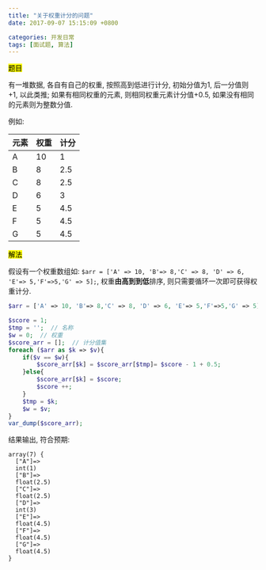 ```yaml
---
title: "关于权重计分的问题"
date: 2017-09-07 15:15:09 +0800

categories: 开发日常
tags: [面试题, 算法]
---
```


<mark>题目</mark>

有一堆数据, 各自有自己的权重, 按照高到低进行计分, 初始分值为1, 后一分值则+1, 以此类推; 如果有相同权重的元素, 则相同权重元素计分值+0.5, 如果没有相同的元素则为整数分值.

例如:

元素 | 权重 | 计分
-- | -- | --
A | 10 | 1
B | 8 | 2.5
C | 8 | 2.5
D | 6 | 3
E | 5 | 4.5
F | 5 | 4.5
G | 5 | 4.5

<mark>解法</mark>

假设有一个权重数组如: `$arr = ['A' => 10, 'B'=> 8,'C' => 8, 'D' => 6, 'E'=> 5,'F'=>5,'G' => 5];`, 权重**由高到到低**排序, 则只需要循环一次即可获得权重计分.

```php
$arr = ['A' => 10, 'B'=> 8,'C' => 8, 'D' => 6, 'E'=> 5,'F'=>5,'G' => 5];

$score = 1;
$tmp = '';  // 名称
$w = 0;  // 权重
$score_arr = [];  // 计分值集
foreach ($arr as $k => $v){
	if($v == $w){
		$score_arr[$k] = $score_arr[$tmp]= $score - 1 + 0.5;
	}else{
		$score_arr[$k] = $score;
		$score ++;
	}
	$tmp = $k;
	$w = $v;
}
var_dump($score_arr);
```

结果输出, 符合预期:

```
array(7) {
  ["A"]=>
  int(1)
  ["B"]=>
  float(2.5)
  ["C"]=>
  float(2.5)
  ["D"]=>
  int(3)
  ["E"]=>
  float(4.5)
  ["F"]=>
  float(4.5)
  ["G"]=>
  float(4.5)
}
```

